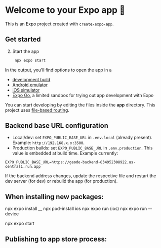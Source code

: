 # Welcome to your Expo app 👋

This is an [Expo](https://expo.dev) project created with [`create-expo-app`](https://www.npmjs.com/package/create-expo-app).

## Get started

2. Start the app

   ```bash
    npx expo start
   ```

In the output, you'll find options to open the app in a

- [development build](https://docs.expo.dev/develop/development-builds/introduction/)
- [Android emulator](https://docs.expo.dev/workflow/android-studio-emulator/)
- [iOS simulator](https://docs.expo.dev/workflow/ios-simulator/)
- [Expo Go](https://expo.dev/go), a limited sandbox for trying out app development with Expo

You can start developing by editing the files inside the **app** directory. This project uses [file-based routing](https://docs.expo.dev/router/introduction).


## Backend base URL configuration

- Local/dev: set `EXPO_PUBLIC_BASE_URL` in `.env.local` (already present). Example: `http://192.168.x.x:3500`.
- Production builds: set `EXPO_PUBLIC_BASE_URL` in `.env.production`. This value is embedded at build time. Example currently:

```
EXPO_PUBLIC_BASE_URL=https://geode-backend-834952308922.us-central1.run.app
```

If the backend address changes, update the respective file and restart the dev server (for dev) or rebuild the app (for production).

## When installing new packages:
npx expo install __
npx pod-install ios
npx expo run   (ios)
npx expo run --device

npx expo start

## Publishing to app store process:
